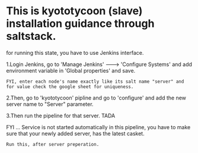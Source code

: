 # This is kyototycoon (slave) installation guidance through saltstack. 

for running this state, you have to use Jenkins interface.

1.Login Jenkins, go to 'Manage Jenkins' ---> 'Configure Systems' and add environment variable in 'Global properties' and save.
```
FYI, enter each node's name exactly like its salt name "server" and for value check the google sheet for uniqueness.
```
2.Then, go to 'kyototycoon' pipline and go to 'configure' and add the new server name to "Server" parameter.

3.Then run the pipeline for that server. TADA

FYI ... Service is not started automatically in this pipeline, you have to make sure that your newly added server, has the latest casket.

```
Run this, after server preperation. 
```
